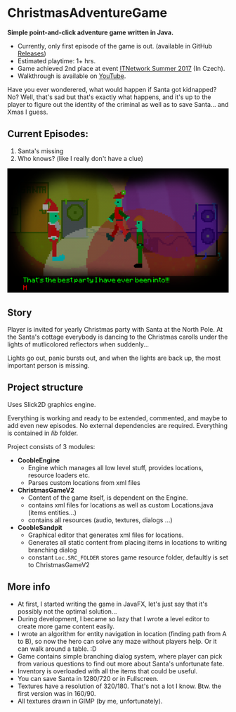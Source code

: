 # ChristmasAdventureGame
**Simple point-and-click adventure game written in Java.**

- Currently, only first episode of the game is out. (available in GitHub [Releases](https://github.com/Cooble/ChristmasAdventureGame/releases/download/v1.0/ChristmasGameAdventure.zip))
- Estimated playtime: 1+ hrs.
- Game achieved 2nd place at event [ITNetwork Summer 2017](https://www.itnetwork.cz/java/oop/zdrojove-kody/vanocni-adventura) (In Czech).
- Walkthrough is available on [YouTube](https://www.youtube.com/watch?v=OeaAyTkPHLU).


Have you ever wonderered, what would happen if Santa got kidnapped?
No? Well, that's sad but that's exactly what happens,
and it's up to the player to figure out the identity of the criminal
as well as to save Santa... and Xmas I guess.
## Current Episodes:

1. Santa's missing
2. Who knows? (like I really don't have a clue)

![Alt text](screen_shot.png?raw=false "")

## Story
Player is invited for yearly Christmas party with Santa at the North Pole.
At the Santa's cottage everybody is dancing to the Christmas carolls under the lights of mutlicolored reflectors
when suddenly...

Lights go out, panic bursts out, and when the lights are back up, the most important person is missing.


## Project structure
Uses Slick2D graphics engine.

Everything is working and ready to be extended, commented, and maybe to add even new episodes.
No external dependencies are required. Everything is contained in *lib* folder.

Project consists of 3 modules:
- **CoobleEngine**
  - Engine which manages all low level stuff, provides locations, resource loaders etc.
  - Parses custom locations from xml files
- **ChristmasGameV2**
  - Content of the game itself, is dependent on the Engine.
  - contains xml files for locations as well as custom Locations.java (items entities...)
  - contains all resources (audio, textures, dialogs ...)
- **CoobleSandpit**
  - Graphical editor that generates xml files for locations.
  - Generates all static content from placing items in locations to writing branching dialog
  - constant `Loc.SRC_FOLDER` stores game resource folder, defaultly is set to ChristmasGameV2

## More info
- At first, I started writing the game in JavaFX, let's just say that it's possibly not the optimal solution...
- During development, I became so lazy that I wrote a level editor to create more game content easily.
- I wrote an algorithm for entity navigation in location (finding path from A to B), so now the hero can solve any maze without players help. Or it can walk around a table. :D
- Game contains simple branching dialog system, where player can pick from various questions to find out more about Santa's unfortunate fate.
- Inventory is overloaded with all the items that could be useful.
- You can save Santa in 1280/720 or in Fullscreen.
- Textures have a resolution of 320/180. That's not a lot I know. Btw. the first version was in 160/90.
- All textures drawn in GIMP (by me, unfortunately).


